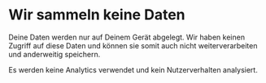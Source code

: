# Wir sammeln keine Daten

Deine Daten werden nur auf Deinem Gerät abgelegt. Wir haben keinen Zugriff auf diese Daten und können sie somit auch nicht weiterverarbeiten und anderweitig speichern.

Es werden keine Analytics verwendet und kein Nutzerverhalten analysiert.
